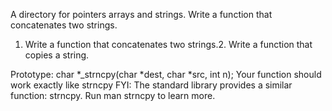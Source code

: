 A directory for pointers arrays and strings.
Write a function that concatenates two strings.
1. Write a function that concatenates two strings.2. Write a function that copies a string.

Prototype: char *_strncpy(char *dest, char *src, int n);
Your function should work exactly like strncpy
FYI: The standard library provides a similar function: strncpy. Run man strncpy to learn more. 
